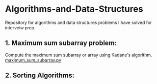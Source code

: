 # Algorithms-and-Data-Structures
Repository for algorithms and data structures problems I have solved for interveiw prep.

## 1. Maximum sum subarray problem:
   Compute the maximum sum subarray or array using Kadane's algorithm.
   [maximum_sum_subarray.py](/maximum_sum_subarray.py)
   
   

## 2. Sorting Algorithms:
  

